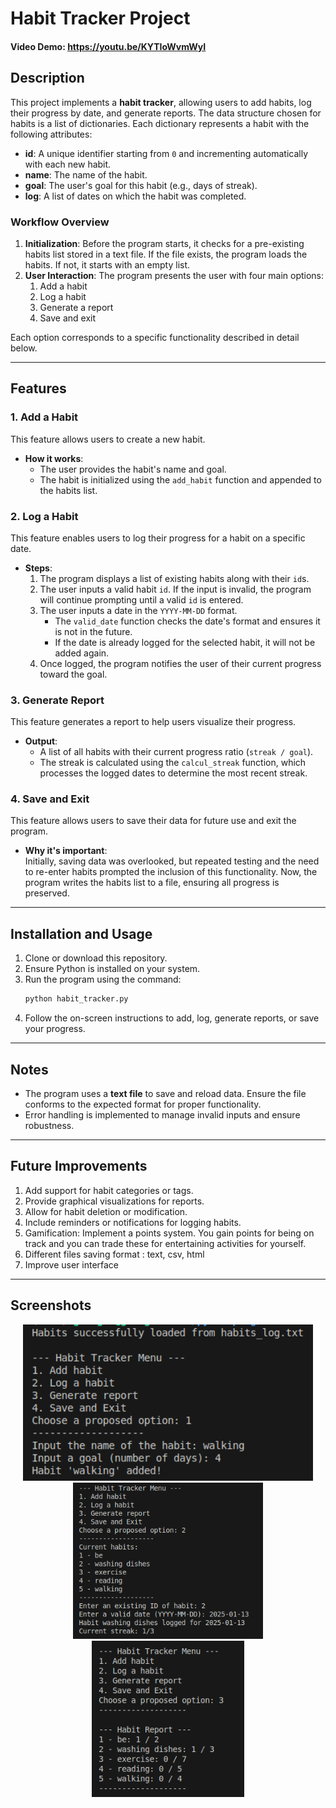 # Habit Tracker Project  
#### Video Demo: https://youtu.be/KYTIoWvmWyI 

## Description  

This project implements a **habit tracker**, allowing users to add habits, log their progress by date, and generate reports. The data structure chosen for habits is a list of dictionaries. Each dictionary represents a habit with the following attributes:  

- **id**: A unique identifier starting from `0` and incrementing automatically with each new habit.  
- **name**: The name of the habit.  
- **goal**: The user's goal for this habit (e.g., days of streak).  
- **log**: A list of dates on which the habit was completed.  

### Workflow Overview  

1. **Initialization**: Before the program starts, it checks for a pre-existing habits list stored in a text file. If the file exists, the program loads the habits. If not, it starts with an empty list.  
2. **User Interaction**: The program presents the user with four main options:  
   1. Add a habit  
   2. Log a habit  
   3. Generate a report  
   4. Save and exit  

Each option corresponds to a specific functionality described in detail below.  

---

## Features  

### 1. **Add a Habit**  
This feature allows users to create a new habit.  

- **How it works**:  
  - The user provides the habit's name and goal.  
  - The habit is initialized using the `add_habit` function and appended to the habits list.  

### 2. **Log a Habit**  
This feature enables users to log their progress for a habit on a specific date.  

- **Steps**:  
  1. The program displays a list of existing habits along with their `id`s.  
  2. The user inputs a valid habit `id`. If the input is invalid, the program will continue prompting until a valid `id` is entered.  
  3. The user inputs a date in the `YYYY-MM-DD` format.  
     - The `valid_date` function checks the date's format and ensures it is not in the future.  
     - If the date is already logged for the selected habit, it will not be added again.  
  4. Once logged, the program notifies the user of their current progress toward the goal.  

### 3. **Generate Report**  
This feature generates a report to help users visualize their progress.  

- **Output**:  
  - A list of all habits with their current progress ratio (`streak / goal`).  
  - The streak is calculated using the `calcul_streak` function, which processes the logged dates to determine the most recent streak.  

### 4. **Save and Exit**  
This feature allows users to save their data for future use and exit the program.  

- **Why it's important**:  
  Initially, saving data was overlooked, but repeated testing and the need to re-enter habits prompted the inclusion of this functionality. Now, the program writes the habits list to a file, ensuring all progress is preserved.  

---

## Installation and Usage  

1. Clone or download this repository.  
2. Ensure Python is installed on your system.  
3. Run the program using the command:  
   ```bash
   python habit_tracker.py
   ```  
4. Follow the on-screen instructions to add, log, generate reports, or save your progress.  

---

## Notes  

- The program uses a **text file** to save and reload data. Ensure the file conforms to the expected format for proper functionality.  
- Error handling is implemented to manage invalid inputs and ensure robustness.  

---

## Future Improvements  

1. Add support for habit categories or tags.  
2. Provide graphical visualizations for reports.  
3. Allow for habit deletion or modification.  
4. Include reminders or notifications for logging habits. 
5. Gamification: Implement a points system. You gain points for being on track and you can trade these for entertaining activities for yourself.
6. Different files saving format : text, csv, html
7. Improve user interface 

---
## Screenshots
<p align="center">
  <img src="assets/add.png" height="250"/>
  <img src="assets/log.png" height="250"/>
  <img src="assets/report.png" height="250"/>
</p>


